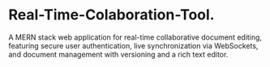# Real-Time-Colaboration-Tool.
A MERN stack web application for real-time collaborative document editing, featuring secure user authentication, live synchronization via WebSockets, and document management with versioning and a rich text editor.
